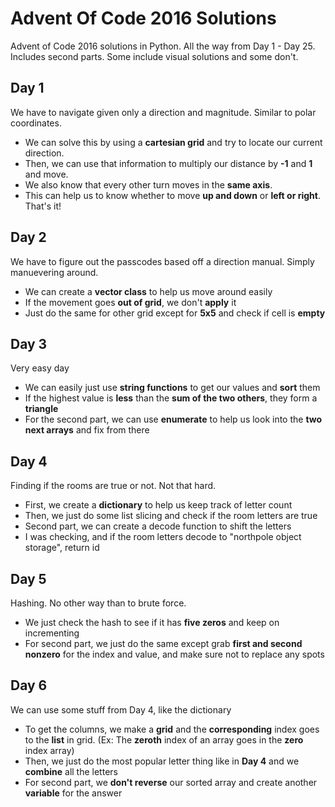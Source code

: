 
# Advent Of Code 2016 Solutions
Advent of Code 2016 solutions in Python. All the way from Day 1 - Day 25. Includes second parts.
Some include visual solutions and some don't. 


## Day 1
We have to navigate given only a direction and magnitude. Similar to polar coordinates.

 - We can solve this by using a **cartesian grid** and try to locate our current direction.
 - Then, we can use that information to multiply our distance by **-1** and **1** and move.
 - We also know that every other turn moves in the **same axis**. 
 - This can help us to know whether to move **up and down** or **left or right**. That's it!

## Day 2
We have to figure out the passcodes based off a direction manual. Simply manuevering around.

 - We can create a **vector class** to help us move around easily
 - If the movement goes **out of grid**, we don't **apply** it
 - Just do the same for other grid except for **5x5** and check if cell is **empty**

## Day 3
Very easy day
 - We can easily just use **string functions** to get our values and **sort** them
 - If the highest value is **less** than the **sum of the two others**, they form a **triangle**
 - For the second part, we can use **enumerate** to help us look into the **two next arrays**
   and fix from there

## Day 4
Finding if the rooms are true or not. Not that hard.
 - First, we create a **dictionary** to help us keep track of letter count
 - Then, we just do some list slicing and check if the room letters are true
 - Second part, we can create a decode function to shift the letters
 - I was checking, and if the room letters decode to "northpole object storage", return id

## Day 5
Hashing. No other way than to brute force.
 - We just check the hash to see if it has **five zeros** and keep on incrementing
 - For second part, we just do the same except grab **first and second nonzero** for
   the index and value, and make sure not to replace any spots

## Day 6
We can use some stuff from Day 4, like the dictionary
 - To get the columns, we make a **grid** and the **corresponding** index goes to the **list** in grid.
   (Ex: The **zeroth** index of an array goes in the **zero** index array)
 - Then, we just do the most popular letter thing like in **Day 4** and we **combine** all the letters
 - For second part, we **don't reverse** our sorted array and create another **variable** for the answer


